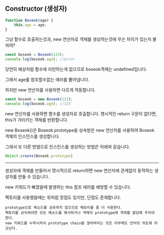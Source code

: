 ## Constructor (생성자)

```js
function Boseok(age) {
    this.age = age;
}
```

그냥 함수로 호출하는것과, new 연산자로 객체를 생성하는것에 무슨 차이가 있는지 볼까여?

```js
const boseok = Boseok(123);
console.log(boseok.age); //error
```

당연히 예상처럼 함수에 리턴하는게 없으므로 boseok객체는 undefined입니다.

그래서 age를 참조할수없는 에러를 뿜어냅니다.

하지만 new 연산자를 사용하면 다르게 작동합니다.

```js
const boseok = new Boseok(123);
console.log(boseok.age); //123
```

new 연산자를 사용하면 함수를 생성자로 호출합니다. 명시적인 return 구문이 없다면, this가 가리키는 객체를 반환합니다.

new Boseok()은 Boseok.prototype을 상속받은 new 연산자를 사용하여 Boseok 객체의 인스턴스를 생성합니다.

그래서 또 다른 방법으로 인스턴스를 생성하는 방법은 아래와 같습니다.

```js
Object.create(Boseok.prototype)
```

---------

생성자에 객체를 만들어서 명시적으로 return하면 new 연산자에 관계없이 동작하는 생성자를 만들 수 있습니다.
 
new 키워드가 빠졌을때 발생하는 this 참조 에러를 예방할 수 있습니다.

팩토리를 사용했을때는 위처럼 장점도 있지만, 단점도 존재합니다.

```
prototype으로 메소드를 공유하지 않으므로 메모리를 좀 더 사용한다.
팩토리를 상속하려면 모든 메소드를 복사하거나 객체의 prototype에 객체를 할당해 주어야 한다.
new 키워드를 누락시켜서 prototype chain을 끊어버리는 것은 아무래도 언어의 의도에 어긋난다.
```